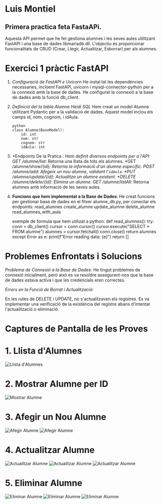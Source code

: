 # Luis Montiel

## Primera practica feta FastaAPi. 

Aquesta API permet que he fet  gestiona alumnes i les seves aules utilitzant FastAPI i una base de dades libmariadb.dll. L'objectiu és proporcionar funcionalitats de CRUD (Crear, Llegir, Actualitzar, Esborrar) per als alumnes.

# Exercici 1 pràctic FastAPI

1. *Configuració de FastAPI e Uvicorn*
    He instal·lat les dependències necessaries, incloent FastAPI, uvicorn i mysql-connector-python per a la connexió amb la base de dades. He configurat la connexió a la base de dades amb la funció db_client.

2. *Definició del la tabla Alumne Heidi SQL*
    Hem creat un model Alumne utilitzant Pydantic per a la validació de dades. Aquest model inclou els camps id, nom, cognom, i idAula.

    ```
    python
    class Alumne(BaseModel):
        id: int
        nom: str
        cognom: str
        idAula: int

    ```

3. *Endpoints De la Pratica *:
Hem definit diversos endpoints per a l'API:
    *GET /alumne/list**: Retorna una llista de tots els alumnes.
    *GET /alumne/show/{id}**: Retorna la informació d'un alumne específic.
    *POST /alumne/add**: Afegeix un nou alumne, validant l'`idAula`.
    *PUT /alumne/update/{id}**: Actualitza un alumne existent.
    *DELETE /alumne/delete/{id}**: Elimina un alumne.
    *GET /alumne/listAll**: Retorna alumnes amb informació de les seves aules.

4. **Funcions que hem implementat a la Base de Dades**:
He creat funcions per gestionar base de dades en el fitxer alumne_db.py, per conectar els endpoints:
    read_alumnes
    create_alumne
    update_alumne
    delete_alumne
    read_alumnes_with_aula

    exemple de formula que hem utilizat a python: 
    def read_alumnes():
        try:
            conn = db_client()
            cursor = conn.cursor()
            cursor.execute("SELECT * FROM alumne")
            alumnes = cursor.fetchall()
            conn.close()
            return alumnes
        except Error as e:
            print(f"Error reading data: {e}")
            return []

# Problemes Enfrontats i Solucions

*Problema de Connexió a la Base de Dades*:
He tingut problemes de connexió inicialment, però això es va resoldre assegurant-nos que la base de dades estava activa i que les credencials eren correctes.
  
*Errors en la Funció de Borrat i Actualització*:

En les rutes de DELETE i UPDATE,  no s'actualitzaven els registres. Es va implementar una verificació de la existència del registre abans d'intentar l'actualització o eliminació.


# Captures de Pantalla de les Proves
# 1. Llista d'Alumnes

![Llista d'Alumnes](captures/list_alumnes.png)

# 2. Mostrar Alumne per ID

![Mostrar Alumne](captures/show_alumne.png)

# 3. Afegir un Nou Alumne

![Afegir Alumne](captures/add_alumne.png)
![Afegir Alumne](captures/add_alumne_1.png)


# 4. Actualitzar Alumne

![Actualitzar Alumne](captures/update_alumne.png)
![Actualitzar Alumne](captures/update_alumne_1.png)
![Actualitzar Alumne](captures/update_alumne_2.png)

# 5. Eliminar Alumne

![Eliminar Alumne](captures/delete_alumne.png)
![Eliminar Alumne](captures/delete_alumne_1.png)
![Eliminar Alumne](captures/delete_alumne_2.png)

